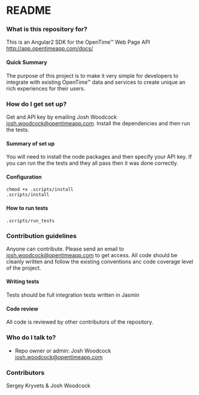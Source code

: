 # README #

### What is this repository for? ###
This is an Angular2 SDK for the OpenTime™ Web Page API
http://app.opentimeapp.com/docs/

#### Quick Summary ####
The purpose of this project is to make it very simple for developers to integrate with existing OpenTime™ data and services to create unique an rich experiences for their users.

### How do I get set up? ###
Get and API key by emailing Josh Woodcock <josh.woodcock@opentimeapp.com>. Install the dependencies and then run the tests.
    
#### Summary of set up ####
You will need to install the node packages and then specify your API key. If you can run the the tests and they all pass then it was done correctly.
    
#### Configuration ####
    chmod +x .scripts/install
    .scripts/install

#### How to run tests ####
    .scripts/run_tests

### Contribution guidelines ###
Anyone can contribute. Please send an email to josh.woodcock@opentimeapp.com to get access. All code should be cleanly written and follow the existing conventions anc code coverage level of the project. 

#### Writing tests ####
Tests should be full integration tests written in Jasmin

#### Code review ####
All code is reviewed by other contributors of the repository.

### Who do I talk to? ###

* Repo owner or admin: Josh Woodcock <josh.woodcock@opentimeapp.com>

### Contributors ###
Sergey Kryvets & Josh Woodcock